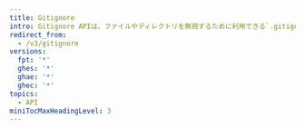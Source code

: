 ```yaml
---
title: Gitignore
intro: Gitignore APIは、ファイルやディレクトリを無視するために利用できる`.gitignore`テンプレートをフェッチします。
redirect_from:
  - /v3/gitignore
versions:
  fpt: '*'
  ghes: '*'
  ghae: '*'
  ghec: '*'
topics:
  - API
miniTocMaxHeadingLevel: 3
---
```


<!--
  Operations are automatically generated. Markdown for this page is located in data/reusables/rest-reference/gitignore
-->
